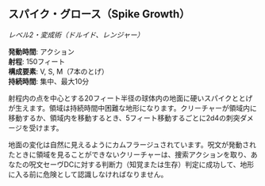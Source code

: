 ## スパイク・グロース（Spike Growth）
*レベル2・変成術（ドルイド、レンジャー）*

**発動時間**: アクション  
**射程**: 150フィート  
**構成要素**: V, S, M（7本のとげ）  
**持続時間**: 集中、最大10分

射程内の点を中心とする20フィート半径の球体内の地面に硬いスパイクととげが生えます。領域は持続時間中困難な地形になります。クリーチャーが領域内に移動するか、領域内を移動するとき、5フィート移動するごとに2d4の刺突ダメージを受けます。

地面の変化は自然に見えるようにカムフラージュされています。呪文が発動されたときに領域を見ることができないクリーチャーは、捜索アクションを取り、あなたの呪文セーヴDCに対する判断力（知覚または生存）判定に成功して、地形に入る前に危険として認識しなければなりません。